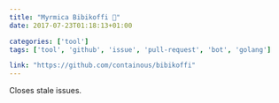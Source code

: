 ```yaml
---
title: "Myrmica Bibikoffi 🐜"
date: 2017-07-23T01:18:13+01:00

categories: ['tool']
tags: ['tool', 'github', 'issue', 'pull-request', 'bot', 'golang']

link: "https://github.com/containous/bibikoffi"
---
```

Closes stale issues.

<!--more-->
